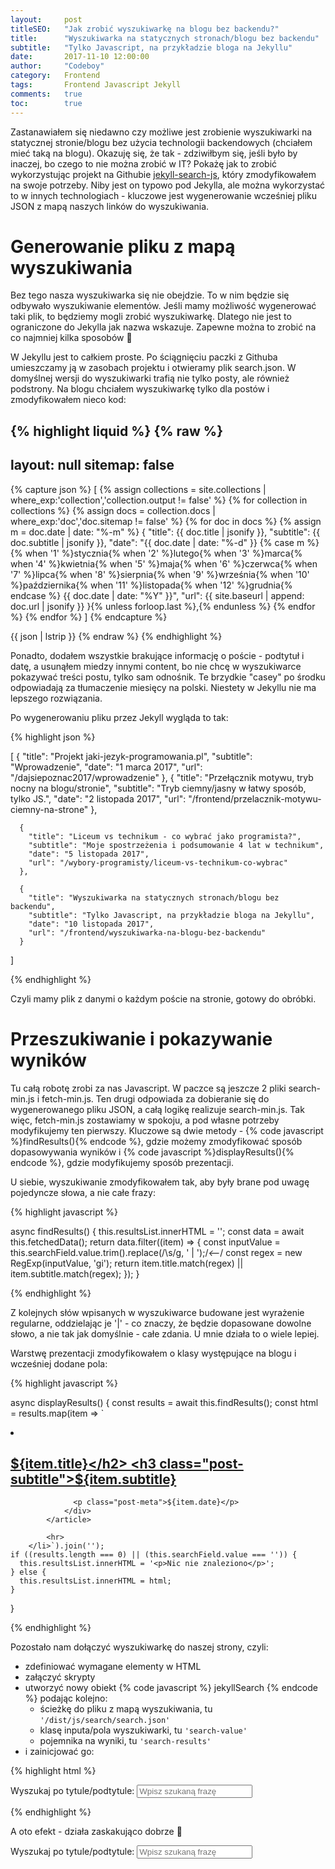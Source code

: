 ```yaml
---
layout:     post
titleSEO:	"Jak zrobić wyszukiwarkę na blogu bez backendu?"
title:      "Wyszukiwarka na statycznych stronach/blogu bez backendu"
subtitle:   "Tylko Javascript, na przykładzie bloga na Jekyllu"
date:       2017-11-10 12:00:00
author:     "Codeboy"
category:   Frontend
tags:	    Frontend Javascript Jekyll
comments:   true
toc:        true
---
```


Zastanawiałem się niedawno czy możliwe jest zrobienie wyszukiwarki na statycznej stronie/blogu bez użycia technologii backendowych (chciałem mieć taką na blogu). Okazuję się, że tak - zdziwiłbym się, jeśli było by  inaczej, bo czego to nie można zrobić w IT? Pokażę jak to zrobić wykorzystując projekt na Githubie [jekyll-search-js](https://github.com/daviddarnes/jekyll-search-js), który zmodyfikowałem na swoje potrzeby. Niby jest on typowo pod Jekylla, ale można wykorzystać to w innych technologiach - kluczowe jest wygenerowanie wcześniej pliku JSON z mapą naszych linków do wyszukiwania.

# Generowanie pliku z mapą wyszukiwania

Bez tego nasza wyszukiwarka się nie obejdzie. To w nim będzie się odbywało wyszukiwanie elementów. Jeśli mamy możliwość wygenerować taki plik, to będziemy mogli zrobić wyszukiwarkę. Dlatego nie jest to ograniczone do Jekylla jak nazwa wskazuje. Zapewne można to zrobić na co najmniej kilka sposobów :slightly_smiling_face:

W Jekyllu jest to całkiem proste. Po ściągnięciu paczki z Githuba umieszczamy ją w zasobach projektu i otwieramy plik <span class="file">search.json</span>. W domyślnej wersji do wyszukiwarki trafią nie tylko posty, ale również podstrony. Na blogu chciałem wyszukiwarkę tylko dla postów i zmodyfikowałem nieco kod:

{% highlight liquid %}
{% raw %}
---
layout: null
sitemap: false
---

{% capture json %}
[
  {% assign collections = site.collections | where_exp:'collection','collection.output != false' %}
  {% for collection in collections %}
    {% assign docs = collection.docs | where_exp:'doc','doc.sitemap != false' %}
    {% for doc in docs %}
      {% assign m = doc.date | date: "%-m" %}
      {
        "title": {{ doc.title | jsonify }},
        "subtitle": {{ doc.subtitle | jsonify }},
        "date": "{{ doc.date | date: "%-d" }} {% case m %}{% when '1' %}stycznia{% when '2' %}lutego{% when '3' %}marca{% when '4' %}kwietnia{% when '5' %}maja{% when '6' %}czerwca{% when '7' %}lipca{% when '8' %}sierpnia{% when '9' %}września{% when '10' %}października{% when '11' %}listopada{% when '12' %}grudnia{% endcase %} {{ doc.date | date: "%Y" }}",
        "url": {{ site.baseurl | append: doc.url | jsonify }}
      }{% unless forloop.last %},{% endunless %}
    {% endfor %}
  {% endfor %}
]
{% endcapture %}

{{ json | lstrip }}
{% endraw %}
{% endhighlight %}

Ponadto, dodałem wszystkie brakujące informację o poście - podtytuł i datę, a usunąłem miedzy innymi content, bo nie chcę w wyszukiwarce pokazywać treści postu, tylko sam odnośnik. Te brzydkie "casey" po środku odpowiadają za tłumaczenie miesięcy na polski. Niestety w Jekyllu nie ma lepszego rozwiązania.

Po wygenerowaniu pliku przez Jekyll wygląda to tak:

{% highlight json %}

[
      {
        "title": "Projekt jaki-jezyk-programowania.pl",
        "subtitle": "Wprowadzenie",
        "date": "1 marca 2017",
        "url": "/dajsiepoznac2017/wprowadzenie"
      },
      <!-- ... -->
      {
        "title": "Przełącznik motywu, tryb nocny na blogu/stronie",
        "subtitle": "Tryb ciemny/jasny w łatwy sposób, tylko JS.",
        "date": "2 listopada 2017",
        "url": "/frontend/przelacznik-motywu-ciemny-na-strone"
      },

      {
        "title": "Liceum vs technikum - co wybrać jako programista?",
        "subtitle": "Moje spostrzeżenia i podsumowanie 4 lat w technikum",
        "date": "5 listopada 2017",
        "url": "/wybory-programisty/liceum-vs-technikum-co-wybrac"
      },

      {
        "title": "Wyszukiwarka na statycznych stronach/blogu bez backendu",
        "subtitle": "Tylko Javascript, na przykładzie bloga na Jekyllu",
        "date": "10 listopada 2017",
        "url": "/frontend/wyszukiwarka-na-blogu-bez-backendu"
      }
]

{% endhighlight %}

Czyli mamy plik z danymi o każdym poście na stronie, gotowy do obróbki.

# Przeszukiwanie i pokazywanie wyników

Tu całą robotę zrobi za nas Javascript. W paczce są jeszcze 2 pliki <span class="file">search-min.js</span> i <span class="file">fetch-min.js</span>. Ten drugi odpowiada za dobieranie się do wygenerowanego pliku JSON, a całą logikę realizuje <span class="file">search-min.js</span>. Tak więc, <span class="file">fetch-min.js</span> zostawiamy w spokoju, a pod własne potrzeby modyfikujemy ten pierwszy. Kluczowe są dwie metody - {% code javascript %}findResults(){% endcode %}, gdzie możemy zmodyfikować sposób dopasowywania wyników i {% code javascript %}displayResults(){% endcode %}, gdzie modyfikujemy sposób prezentacji.

U siebie, wyszukiwanie zmodyfikowałem tak, aby były brane pod uwagę pojedyncze słowa, a nie całe frazy:

{% highlight javascript %}

async findResults() {
    this.resultsList.innerHTML = '<i class="fa fa-spinner fa-pulse fa-2x fa-fw"></i>';
    const data = await this.fetchedData();
    return data.filter((item) => {
      const inputValue = this.searchField.value.trim().replace(/\s/g, ' | ');/*<--*/
      const regex = new RegExp(inputValue, 'gi');
      return item.title.match(regex) || item.subtitle.match(regex);
    });
  }

{% endhighlight %}

 Z kolejnych słów wpisanych w wyszukiwarce budowane jest wyrażenie regularne, oddzielając je \'\|\' - co znaczy, że będzie dopasowane dowolne słowo, a nie tak jak domyślnie - całe zdania. U mnie działa to o wiele lepiej.
 
 Warstwę prezentacji zmodyfikowałem o klasy występujące na blogu i wcześniej dodane pola:


{% highlight javascript %}

async displayResults() {
    const results = await this.findResults();
    const html = results.map(item => `
        <li class="result">
            <article class="result__article  article">
                <div class="post-preview">
                  <a href="${item.url}">
                    <h2 class="post-title">${item.title}</h2>
                    <h3 class="post-subtitle">${item.subtitle}</h3>
                  </a>
          
                  <p class="post-meta">${item.date}</p>
                </div>
            </article>
            
            <hr>
        </li>`).join('');
    if ((results.length === 0) || (this.searchField.value === '')) {
      this.resultsList.innerHTML = '<p>Nic nie znaleziono</p>';
    } else {
      this.resultsList.innerHTML = html;
    }
  }

{% endhighlight %}

Pozostało nam dołączyć wyszukiwarkę do naszej strony, czyli:
- zdefiniować wymagane elementy w HTML
- załączyć skrypty
- utworzyć nowy obiekt {% code javascript %} jekyllSearch {% endcode %} podając kolejno:
    * ścieżkę do pliku z mapą wyszukiwania, tu <code class="highlight"><span class="s">'/dist/js/search/search.json'</span></code>
    * klasę inputa/pola wyszukiwarki, tu <code class="highlight"><span class="s">'search-value'</span></code>
    * pojemnika na wyniki, tu <code class="highlight"><span class="s">'search-results'</span></code>
- i zainicjować go:

{% highlight html %}

<div class="search-engine">
  <label>
    Wyszukaj po tytule/podtytule:
    <input class="search-value" placeholder="Wpisz szukaną frazę"/>
  </label>

  <div class="search-results"></div>

  <script src="/dist/js/search/fetch.min.js"></script>
  <script src="/dist/js/search/search.min.js"></script>

  <script>

    const search = new jekyllSearch(
      '/dist/js/search/search.json',
      '.search-value',
      '.search-results',
    );

    search.init();

  </script>
</div>

{% endhighlight %}



A oto efekt - działa zaskakująco dobrze :slightly_smiling_face:

<div class="search-engine">
  <label>
    Wyszukaj po tytule/podtytule:
    <input class="search-value" placeholder="Wpisz szukaną frazę"/>
  </label>

  <div class="search-results"></div>

  <script src="/dist/js/search/fetch.min.js"></script>
  <script src="/dist/js/search/search.min.js"></script>

  <script>

    const search = new jekyllSearch(
      '/dist/js/search/search.json',
      '.search-value',
      '.search-results',
    );

    search.init();

    search.getUrlSearchQuery();

  </script>
</div>


